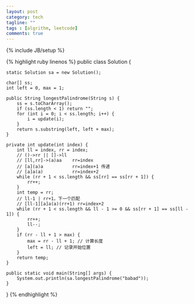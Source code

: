```yaml
---
layout: post
category: tech
tagline: ""
tags : [algrithm, leetcode]
comments: true
---
```

{% include JB/setup %}

{% highlight ruby linenos %}
public class Solution {

	static Solution sa = new Solution();

	char[] ss;
	int left = 0, max = 1;

	public String longestPalindrome(String s) {
		ss = s.toCharArray();
		if (ss.length < 1) return "";
		for (int i = 0; i < ss.length; i++) {
			i = update(i);
		}
		return s.substring(left, left + max);
	}

	private int update(int index) {
		int ll = index, rr = index;
		// ()->rr || []->ll
		// [ll,rr]->(a)aa    rr=index
		// [a](a)a           rr=index+1 传递
		// [a]a(a)           rr=index+2
		while (rr + 1 < ss.length && ss[rr] == ss[rr + 1]) {
			rr++;
		}
		int temp = rr;
		// ll-1 | rr+1，下一个匹配
		// [ll-1][a]a(a)(rr+1) rr=index+2
		while (rr + 1 < ss.length && ll - 1 >= 0 && ss[rr + 1] == ss[ll - 1]) {
			rr++;
			ll--;
		}
		if (rr - ll + 1 > max) {
			max = rr - ll + 1; // 计算长度
			left = ll; // 记录开始位置
		}
		return temp;
	}

	public static void main(String[] args) {
		System.out.println(sa.longestPalindrome("babad"));
	}

}
{% endhighlight %}
